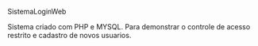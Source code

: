 SistemaLoginWeb

Sistema criado com PHP e MYSQL. Para demonstrar o controle de acesso restrito e cadastro de novos usuarios.
